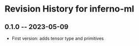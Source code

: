 # Revision History for inferno-ml

## 0.1.0 -- 2023-05-09
* First version: adds tensor type and primitives
